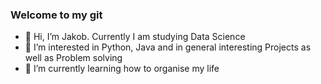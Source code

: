 ### Welcome to my git
- 👋 Hi, I’m Jakob. Currently I am studying Data Science
- 👀 I’m interested in Python, Java and in general interesting Projects as well as Problem solving
- 🌱 I’m currently learning how to organise my life

<!---
Jakob-L-M/Jakob-L-M is a ✨ special ✨ repository because its `README.md` (this file) appears on your GitHub profile.
You can click the Preview link to take a look at your changes.
--->

